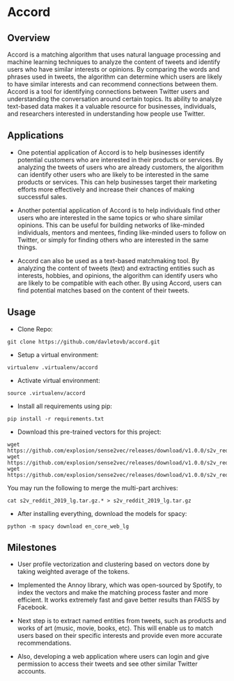 # Accord

## Overview

Accord is a matching algorithm that uses natural language processing and machine learning techniques to analyze the content of tweets and identify users who have similar interests or opinions. By comparing the words and phrases used in tweets, the algorithm can determine which users are likely to have similar interests and can recommend connections between them. Accord is a tool for identifying connections between Twitter users and understanding the conversation around certain topics. Its ability to analyze text-based data makes it a valuable resource for businesses, individuals, and researchers interested in understanding how people use Twitter.

## Applications

* One potential application of Accord is to help businesses identify potential customers who are interested in their products or services. By analyzing the tweets of users who are already customers, the algorithm can identify other users who are likely to be interested in the same products or services. This can help businesses target their marketing efforts more effectively and increase their chances of making successful sales.

* Another potential application of Accord is to help individuals find other users who are interested in the same topics or who share similar opinions. This can be useful for building networks of like-minded individuals, mentors and mentees, finding like-minded users to follow on Twitter, or simply for finding others who are interested in the same things.

* Accord can also be used as a text-based matchmaking tool. By analyzing the content of tweets (text) and extracting entities such as interests, hobbies, and opinions, the algorithm can identify users who are likely to be compatible with each other. By using Accord, users can find potential matches based on the content of their tweets.

## Usage

* Clone Repo:
```
git clone https://github.com/davletovb/accord.git
```

* Setup a virtual environment: 
```
virtualenv .virtualenv/accord
```

* Activate virtual environment:
```
source .virtualenv/accord
```

* Install all requirements using pip:
```
pip install -r requirements.txt
```

* Download this pre-trained vectors for this project:

```
wget https://github.com/explosion/sense2vec/releases/download/v1.0.0/s2v_reddit_2019_lg.tar.gz.001
wget https://github.com/explosion/sense2vec/releases/download/v1.0.0/s2v_reddit_2019_lg.tar.gz.002
wget https://github.com/explosion/sense2vec/releases/download/v1.0.0/s2v_reddit_2019_lg.tar.gz.003
```

You may run the following to merge the multi-part archives:

```
cat s2v_reddit_2019_lg.tar.gz.* > s2v_reddit_2019_lg.tar.gz
```

* After installing everything, download the models for spacy:

```
python -m spacy download en_core_web_lg
```

## Milestones

* User profile vectorization and clustering based on vectors done by taking weighted average of the tokens.

* Implemented the Annoy library, which was open-sourced by Spotify, to index the vectors and make the matching process faster and more efficient. It works extremely fast and gave better results than FAISS by Facebook.

* Next step is to extract named entities from tweets, such as products and works of art (music, movie, books, etc). This will enable us to match users based on their specific interests and provide even more accurate recommendations.

* Also, developing a web application where users can login and give permission to access their tweets and see other similar Twitter accounts.
